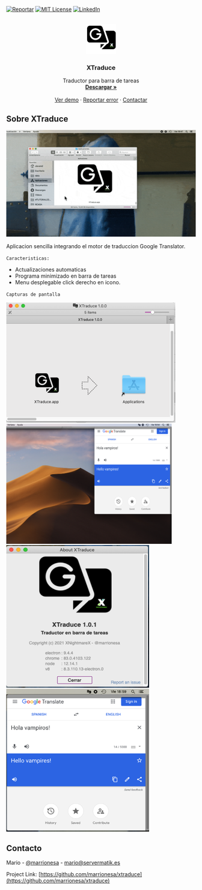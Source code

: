 <div id="top"></div>


[![Reportar][issues-shield]][issues-url]
[![MIT License][license-shield]][license-url]
[![LinkedIn][linkedin-shield]][linkedin-url]

<br />
<div align="center">
  <a href="https://github.com/marrionesa/xtraduce">
    <img src="XTraduce.png" alt="Logo XTraduce" width="80" height="80">
  </a>

  <h3 align="center">XTraduce</h3>

  <p align="center">
   Traductor para barra de tareas
    <br />
    <a href="https://github.com/marrionesa/xtraduce/releases"><strong>Descargar »</strong></a>
    <br />
    <br />
    <a href="https://github.com/marrionesa">Ver demo</a>
    ·
    <a href="https://github.com/marrionesa/xtraduce/issues">Reportar error</a>
    ·
    <a href="https://linkedin.com/servermatik/">Contactar</a>
  </p>
</div>



<!-- DESPLEGABLE CONTENIDOS 
<details>
  <summary>Tabla de contenidos</summary>
  <ol>
    <li>
      <a href="#about-the-project">Sobre XTraduce</a>
      <ul>
        <li><a href="#built-with">Built With</a></li>
      </ul>
    </li>
    <li>
      <a href="#getting-started">Getting Started</a>
      <ul>
        <li><a href="#prerequisites">Prerequisites</a></li>
        <li><a href="#installation">Installation</a></li>
      </ul>
    </li>
    <li><a href="#usage">Usage</a></li>
    <li><a href="#roadmap">Roadmap</a></li>
    <li><a href="#contributing">Contributing</a></li>
    <li><a href="#license">License</a></li>
    <li><a href="#contact">Contact</a></li>
    <li><a href="#acknowledgments">Acknowledgments</a></li>
  </ol>
</details>
-->


<!-- ABOUT THE PROJECT -->
## Sobre XTraduce

[![Product Name Screen Shot][product-screenshot]](https://example.com)

Aplicacion sencilla integrando el motor de traduccion Google Translator. 

`Caracteristicas:`
* Actualizaciones automaticas
* Programa minimizado en barra de tareas 
* Menu desplegable click derecho en icono.

`Capturas de pantalla`
<div>
  <img src="Screenshot 3.png" alt="Logo XTraduce" width="450" height="320">
    <img src="Screenshot4.png" alt="Logo XTraduce" width="440" height="320">
 <div>
    <img src="Screenshot1.png" alt="Logo XTraduce" width="380" height="380">
    <img src="Screenshot2.png" alt="Logo XTraduce" width="380" height="380">
    

</div>





## Contacto

Mario - [@marrionesa](https://twitter.com/marrionesa) - mario@servermatik.es

Project Link: [https://github.com/marrionesa/xtraduce](https://github.com/marrionesa/xtraduce)





<!-- MARKDOWN LINKS & IMAGES -->
<!-- https://www.markdownguide.org/basic-syntax/#reference-style-links -->
[contributors-shield]: https://img.shields.io/github/contributors/marrionesa/Best-README-Template.svg?style=for-the-badge
[contributors-url]: https://github.com/marrionesa/Best-README-Template/graphs/contributors
[forks-shield]: https://img.shields.io/github/forks/marrionesa/Best-README-Template.svg?style=for-the-badge
[forks-url]: https://github.com/marrionesa/Best-README-Template/network/members
[stars-shield]: https://img.shields.io/github/stars/marrionesa/Best-README-Template.svg?style=for-the-badge
[releases]: https://github.com/marrionesa/xtraduce/releases
[issues-shield]: https://img.shields.io/github/issues/marrionesa/Best-README-Template.svg?style=for-the-badge
[issues-url]: https://github.com/marrionesa/Best-README-Template/issues
[license-shield]: https://img.shields.io/github/license/marrionesa/Best-README-Template.svg?style=for-the-badge
[license-url]: https://github.com/marrionesa/Best-README-Template/blob/master/LICENSE.txt
[linkedin-shield]: https://img.shields.io/badge/-LinkedIn-black.svg?style=for-the-badge&logo=linkedin&colorB=555
[linkedin-url]: https://linkedin.com/in/marrionesa
[product-screenshot]: XTraduce.gif
